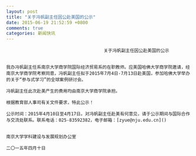 ```yaml
---
layout: post
title: "关于冯帆副主任因公赴美国的公示"
date: 2015-06-19 21:52:59 +0800
comments: true
categories: 新闻快讯
---
```



                                         关于冯帆副主任因公赴美国的公示


    我办冯帆副主任系南京大学商学院国际经济贸易系的在职教师。应美国哈佛大学商学院邀请，经南京大学商学院考察同意，冯帆副主任拟于2015年7月4日-7月13日赴美国，参加哈佛大学举办的关于“参与式学习”的全球案例研讨会。

    冯帆副主任此次赴美产生的费用均由南京大学商学院承担。

    根据教育部人事司有关文件要求，特此公示！

    公示时间：2015年4月10日至4月17日。对冯帆副主任赴美有何意见，请于公示期间与国际合作与交流处联系。联系电话：025-83592382，电子邮箱：[zyue@nju.edu.cn]()

                                                                                      南京大学学科建设与发展规划办公室
                                                                                             二〇一五年四月十日
